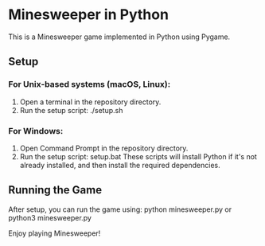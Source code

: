 # Minesweeper in Python

This is a Minesweeper game implemented in Python using Pygame.

## Setup

### For Unix-based systems (macOS, Linux):

1. Open a terminal in the repository directory.
2. Run the setup script:
   ./setup.sh

### For Windows:

1. Open Command Prompt in the repository directory.
2. Run the setup script:
   setup.bat
These scripts will install Python if it's not already installed, and then install the required dependencies.

## Running the Game

After setup, you can run the game using:
python minesweeper.py or python3 minesweeper.py

Enjoy playing Minesweeper!
